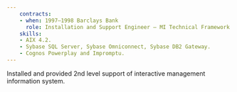 ```yaml
---
    contracts:
    - when: 1997–1998 Barclays Bank
      role: Installation and Support Engineer — MI Technical Framework
    skills:
    - AIX 4.2.
    - Sybase SQL Server, Sybase Omniconnect, Sybase DB2 Gateway.
    - Cognos Powerplay and Impromptu.
---
```


Installed and provided 2nd level support of interactive management information system.

